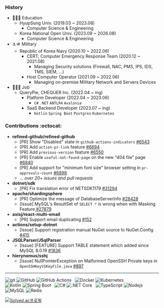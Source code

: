 
### History
- 🏫🧑‍🎓 Education
  - HyupSung Univ. (2019.03 ~ 2023.08)
    -  Computer Science & Engineering
  - Korea National Open Univ. (2023.09 ~ 2026.08)
    -  Computer Science & Engineering
- ⚓️🪖 Military
  - Republic of Korea Navy (2020.10 ~ 2022.06)
    - CERT; Computer Emergency Response Team (2020.12 ~ 2021.08)
      - Managing Security solutions (Firewall, NAC, PMS, IPS, IDS, TMS, SIEM, ...)
    - Host Computer Operator (2021.09 ~ 2022.06)
      - Managing on-premise Military Network and Servers Devices
- 🏢🧑‍💻 Job
  - QueryPie, CHEQUER Inc. (2022.04 ~ ing)
    - Platform Developer (2022.04 ~ 2023.06)
      - `C#` `.NET` `ANTLR4` `Avalonia`
    - SaaS Backend Developer (2023.07 ~ ing)
      - `Kotlin` `Spring Boot` `Postgres` `Kubernetes`

### Contributions :octocat:
- **refined-github/refined-github**
  - [PR] Show "Disabled" state in `github-actions-indicators` [#6543](https://github.com/refined-github/refined-github/pull/6543)
  - [PR] Add `action-pr-link` feature [#6694](https://github.com/refined-github/refined-github/pull/6694)
  - [PR] Add `previous-version` feature [#6550](https://github.com/refined-github/refined-github/pull/6550)
  - [PR] Enable `useful-not-found-page` on the new "404 file" page [#6840](https://github.com/refined-github/refined-github/pull/6840)
  - [PR] Add support for "minimum font size" browser setting in `pr-approvals-count` [#6898](https://github.com/refined-github/refined-github/pull/6898)
  - _... over 20+ issues and pull requests_
- **dotnet/sdk**
  - [PR] Fix translation error of NETSDK1179 [#31294](https://github.com/dotnet/sdk/pull/31294)
- **apache/shardingsphere**
  - [PR] Optimize the message of DatabaseServerInfo [#28428](https://github.com/apache/shardingsphere/pull/28428)
  - [Issue] MySQL's ResultSet of `SELECT *` is wrong when with Masking Feature[ #27879](https://github.com/apache/shardingsphere/issues/27879)
- **axisj/react-multi-email**
  - [PR] Support email duplicating [#152](https://github.com/axisj/react-multi-email/pull/152)
- **actions/setup-dotnet**
  - [Issue] Support registration manual NuGet source to NuGet.Config [#415](https://github.com/actions/setup-dotnet/issues/415)
- **JSQLParser/JSqlParser**
  - [Issue] [FEATURE] Support TABLE statement which added since MySQL 8.0.19 [#1836](https://github.com/JSQLParser/JSqlParser/issues/1836)
- **hierynomus/sshj**
  - [Issue] NullPointerException on Malformed OpenSSH Private keys in `OpenSSHKeyV1KeyFile.java` [#897](https://github.com/hierynomus/sshj/issues/897)
---
![git](https://img.shields.io/badge/git-f03c2d?logo=git&logoColor=white&style=flat)
![GitHub](https://img.shields.io/badge/GitHub-242938?logo=github&logoColor=white&style=flat)
![GitHub Actions](https://img.shields.io/badge/GitHub%20Actions-242938?logo=github-actions&logoColor=2188ff&style=flat)
&nbsp;&nbsp;![Docker](https://img.shields.io/badge/Docker-2496ed?logo=docker&logoColor=white&style=flat)
![Kubernetes](https://img.shields.io/badge/Kubernetes-326ce5?logo=kubernetes&logoColor=white&style=flat)
<br>
![Kotlin](https://img.shields.io/badge/Kotlin-7F52FF?logo=kotlin&logoColor=white&style=flat)
![Spring Boot](https://img.shields.io/badge/SpringBoot-6DB33F?logo=spring-boot&logoColor=white&style=flat)
&nbsp;&nbsp;![C#](https://img.shields.io/badge/C%23-239120?&logo=c-sharp&logoColor=white)
![.NET Core](https://img.shields.io/badge/-.NET%20Core-512BD4?logo=dotnet&logoColor=white&style=flat)
&nbsp;&nbsp;![TypeScript](https://img.shields.io/badge/TypeScript-0054FF?logo=typescript&logoColor=white&style=flat)
![Nodejs](https://img.shields.io/badge/Node.js-43853d?logo=node.js&logoColor=white&style=flat)
&nbsp;&nbsp;![MySQL](https://img.shields.io/badge/MySQL-00758f?logo=mysql&logoColor=white&style=flat)
![Redis](https://img.shields.io/badge/Redis-d82b1f?logo=redis&logoColor=white&style=flat)

[![Solved.ac프로필](http://mazassumnida.wtf/api/mini/generate_badge?boj=a1eng0)](https://solved.ac/a1eng0)



